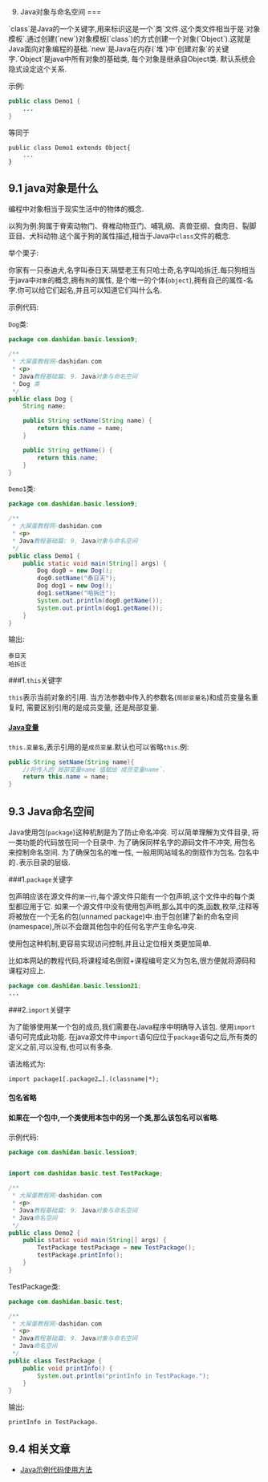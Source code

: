 9. Java对象与命名空间
===

<div class="jumbotron">
<p>`class`是Java的一个关键字,用来标识这是一个`类`文件.这个类文件相当于是`对象模板`.通过创建(`new`)对象模板(`class`)的方式创建一个对象(`Object`).这就是Java面向对象编程的基础.`new`是Java在内存(`堆`)中`创建对象`的关键字.`Object`是java中所有对象的基础类, 每个对象是继承自Object类. 默认系统会隐式设定这个关系. </p>  
</div>

示例:
```java
public class Demo1 {
	...
}
```
等同于
```
public class Demo1 extends Object{
	...
}
```

9.1 java对象是什么
---

编程中对象相当于现实生活中的物体的概念.

以狗为例:狗属于脊索动物门、脊椎动物亚门、哺乳纲、真兽亚纲、食肉目、裂脚亚目、犬科动物.这个属于狗的属性描述,相当于Java中`class`文件的概念.

举个栗子:

你家有一只泰迪犬,名字叫泰日天.隔壁老王有只哈士奇,名字叫哈拆迁.每只狗相当于java中`对象`的概念,拥有`狗`的属性, 是个唯一的个体(`object`),拥有自己的属性-名字.你可以给它们起名,并且可以知道它们叫什么名.

示例代码:

`Dog`类:
```java
package com.dashidan.basic.lession9;

/**
 * 大屎蛋教程网-dashidan.com
 * <p>
 * Java教程基础篇: 9. Java对象与命名空间
 * Dog 类
 */
public class Dog {
    String name;

    public String setName(String name) {
        return this.name = name;
    }

    public String getName() {
        return this.name;
    }
}

```
`Demo1`类:

```java
package com.dashidan.basic.lession9;

/**
 * 大屎蛋教程网-dashidan.com
 * <p>
 * Java教程基础篇: 9. Java对象与命名空间
 */
public class Demo1 {
    public static void main(String[] args) {
        Dog dog0 = new Dog();
        dog0.setName("泰日天");
        Dog dog1 = new Dog();
        dog1.setName("哈拆迁");
        System.out.println(dog0.getName());
        System.out.println(dog1.getName());
    }
}

```
输出:

	泰日天
	哈拆迁

###1.`this`关键字

`this`表示当前对象的引用. 当方法参数中传入的参数名(`局部变量名`)和成员变量名重复时, 需要区别引用的是成员变量, 还是局部变量.   

<div class="bs-callout bs-callout-success">
	<h4><a href="http://localhost/article/java/basic/Java变量.html">Java变量</a></h4>
</div>

`this.变量名`,表示引用的是`成员变量`.默认也可以省略`this`.例:
```java
public String setName(String name){
	//将传入的`局部变量name`值赋给`成员变量name`.
	return this.name = name;	
}
```

9.3 Java命名空间
---

Java使用包(`package`)这种机制是为了防止命名冲突. 可以简单理解为文件目录, 将一类功能的代码放在同一个目录中. 为了确保同样名字的源码文件不冲突, 用包名来控制命名空间. 为了确保包名的唯一性, 一般用网站域名的倒叙作为包名. 包名中的`.`表示目录的层级.  

###1.`package`关键字

包声明应该在源文件的`第一行`,每个源文件只能有一个包声明,这个文件中的每个类型都应用于它. 如果一个源文件中没有使用包声明,那么其中的类,函数,枚举,注释等将被放在一个无名的包(unnamed package)中.由于包创建了新的命名空间(namespace),所以不会跟其他包中的任何名字产生命名冲突.

使用包这种机制,更容易实现访问控制,并且让定位相关类更加简单.

比如本网站的教程代码,将课程域名倒叙+课程编号定义为包名,很方便就将源码和课程对应上.

```java
package com.dashidan.basic.lession21;
...
```

###2.`import`关键字

为了能够使用某一个包的成员,我们需要在Java程序中明确导入该包. 使用`import`语句可完成此功能. 在java源文件中`import`语句应位于`package`语句之后,所有类的定义之前,可以没有,也可以有多条.

语法格式为:

	import package1[.package2…].(classname|*);
  
<div class="bs-callout bs-callout-success">
    <h4>包名省略</h4>
	<h4>如果在一个包中,一个类使用本包中的另一个类,那么该包名可以省略.</h4>
</div>

示例代码:
```java
package com.dashidan.basic.lession9;


import com.dashidan.basic.test.TestPackage;

/**
 * 大屎蛋教程网-dashidan.com
 * <p>
 * Java教程基础篇: 9. Java对象与命名空间
 * Java命名空间
 */
public class Demo2 {
    public static void main(String[] args) {
        TestPackage testPackage = new TestPackage();
        testPackage.printInfo();
    }
}

```
TestPackage类:

```java
package com.dashidan.basic.test;

/**
 * 大屎蛋教程网-dashidan.com
 * <p>
 * Java教程基础篇: 9. Java对象与命名空间
 * Java命名空间
 */
public class TestPackage {
    public void printInfo() {
        System.out.println("printInfo in TestPackage.");
    }
}

```

输出:

	printInfo in TestPackage.

9.4 相关文章
---
* [Java示例代码使用方法](http://localhost/article/java/addenda/Java示例代码使用方法.html)